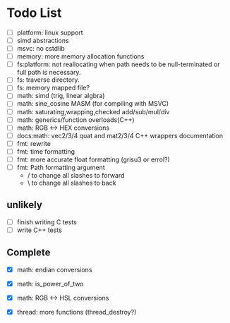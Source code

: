 # Todo List
- [ ] platform: linux support
- [ ] simd abstractions
- [ ] msvc: no cstdlib
- [ ] memory: more memory allocation functions
- [ ] fs:platform: not reallocating when path needs to be null-terminated or full path is necessary.
- [ ] fs: traverse directory.
- [ ] fs: memory mapped file?
- [ ] math: simd (trig, linear algbra)
- [ ] math: sine_cosine MASM (for compiling with MSVC)
- [ ] math: saturating,wrapping,checked add/sub/mul/div
- [ ] math: generics/function overloads(C++)
- [ ] math: RGB <-> HEX conversions
- [ ] docs:math: vec2/3/4 quat and mat2/3/4 C++ wrappers documentation
- [ ] fmt: rewrite
- [ ] fmt: time formatting
- [ ] fmt: more accurate float formatting (grisu3 or errol?)
- [ ] fmt: Path formatting argument
    - / to change all slashes to forward
    - \ to change all slashes to back
## unlikely
- [ ] finish writing C tests
- [ ] write C++ tests
## Complete
- [x] math: endian conversions
- [x] math: is_power_of_two
- [x] math: RGB <-> HSL conversions
- [x] thread: more functions (thread_destroy?)

